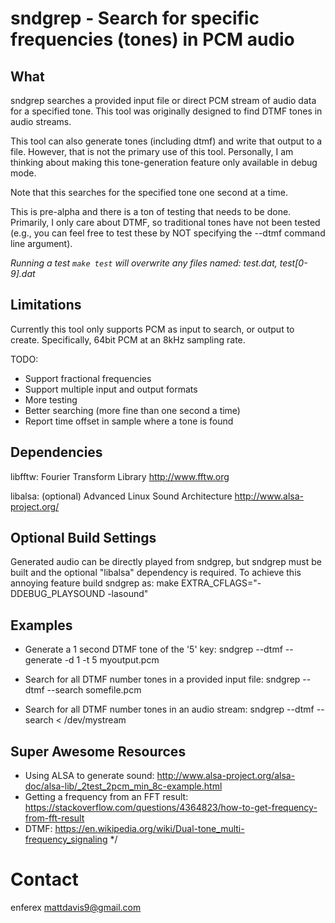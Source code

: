 sndgrep - Search for specific frequencies (tones) in PCM audio
==============================================================


What
----
sndgrep searches a provided input file or direct PCM stream of audio data for a
specified tone.  This tool was originally designed to find DTMF tones in audio
streams.

This tool can also generate tones (including dtmf) and write that output to a
file. However, that is not the primary use of this tool.  Personally, I am 
thinking about making this tone-generation feature only available in debug mode.

Note that this searches for the specified tone one second at a time.

This is pre-alpha and there is a ton of testing that needs to be done.
Primarily, I only care about DTMF, so traditional tones have not been tested
(e.g., you can feel free to test these by NOT specifying the --dtmf command
line argument).

*Running a test `make test` will overwrite any files 
named: test.dat, test[0-9].dat*


Limitations
-----------
Currently this tool only supports PCM as input to search, or output to create.
Specifically, 64bit PCM at an 8kHz sampling rate.

TODO: 
* Support fractional frequencies
* Support multiple input and output formats
* More testing
* Better searching (more fine than one second a time)
* Report time offset in sample where a tone is found


Dependencies
------------
libfftw: Fourier Transform Library
http://www.fftw.org

libalsa: (optional) Advanced Linux Sound Architecture
http://www.alsa-project.org/


Optional Build Settings
-----------------------
Generated audio can be directly played from sndgrep, but sndgrep must be built
and the optional "libalsa" dependency is required.  To achieve this annoying
feature build sndgrep as:
    make EXTRA_CFLAGS="-DDEBUG_PLAYSOUND -lasound"


Examples
--------
* Generate a 1 second DTMF tone of the '5' key:
sndgrep --dtmf --generate -d 1 -t 5 myoutput.pcm

* Search for all DTMF number tones in a provided input file:
sndgrep --dtmf --search somefile.pcm

* Search for all DTMF number tones in an audio stream:
sndgrep --dtmf --search < /dev/mystream


Super Awesome Resources
-----------------------
* Using ALSA to generate sound: http://www.alsa-project.org/alsa-doc/alsa-lib/_2test_2pcm_min_8c-example.html
* Getting a frequency from an FFT result: https://stackoverflow.com/questions/4364823/how-to-get-frequency-from-fft-result
* DTMF: https://en.wikipedia.org/wiki/Dual-tone_multi-frequency_signaling */


Contact
=======
enferex 
mattdavis9@gmail.com
